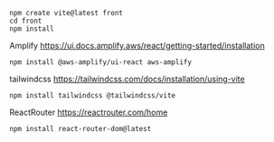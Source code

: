 
```
npm create vite@latest front
cd front 
npm install
```

Amplify 
https://ui.docs.amplify.aws/react/getting-started/installation
```
npm install @aws-amplify/ui-react aws-amplify
```

tailwindcss
https://tailwindcss.com/docs/installation/using-vite
```
npm install tailwindcss @tailwindcss/vite
```

ReactRouter
https://reactrouter.com/home
```
npm install react-router-dom@latest
```